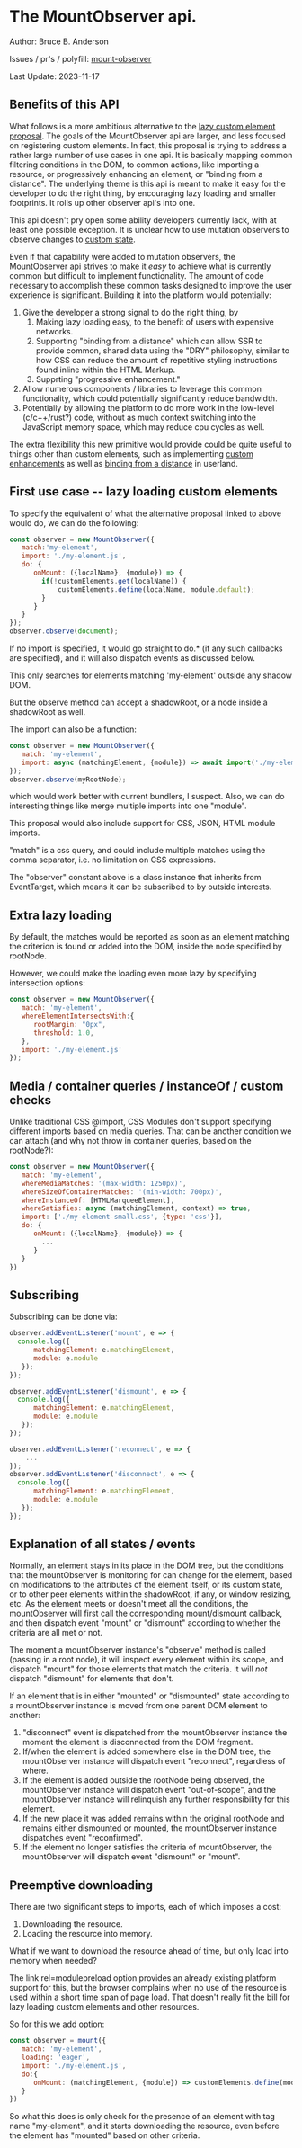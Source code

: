 # The MountObserver api.

Author:  Bruce B. Anderson

Issues / pr's / polyfill:  [mount-observer](https://github.com/bahrus/mount-observer)

Last Update: 2023-11-17

## Benefits of this API

What follows is a more ambitious alternative to the [lazy custom element proposal](https://github.com/w3c/webcomponents/issues/782).  The goals of the MountObserver api are larger, and less focused on registering custom elements.  In fact, this proposal is trying to address a rather large number of use cases in one api.  It is basically mapping common filtering conditions in the DOM, to common actions, like importing a resource, or progressively enhancing an element, or "binding from a distance".  The underlying theme is this api is meant to make it easy for the developer to do the right thing, by encouraging lazy loading and smaller footprints. It rolls up other observer api's into one.

This api doesn't pry open some ability developers currently lack, with at least one possible exception.  It is unclear how to use mutation observers to observe changes to [custom state](https://developer.mozilla.org/en-US/docs/Web/API/CustomStateSet). 
 
Even if that capability were added to mutation observers, the MountObserver api strives to make it *easy* to achieve what is currently common but difficult to implement functionality.  The amount of code necessary to accomplish these common tasks designed to improve the user experience is significant.  Building it into the platform would potentially:

1.  Give the developer a strong signal to do the right thing, by 
    1.  Making lazy loading easy, to the benefit of users with expensive networks.
    2.  Supporting "binding from a distance" which can allow SSR to provide common, shared data using the "DRY" philosophy, similar to how CSS can reduce the amount of repetitive styling instructions found inline within the HTML Markup.
    3.  Supprting "progressive enhancement."
2.  Allow numerous components / libraries to leverage this common functionality, which could potentially significantly reduce bandwidth.
3.  Potentially by allowing the platform to do more work in the low-level (c/c++/rust?) code, without as much context switching into the JavaScript memory space, which may reduce cpu cycles as well.  


The extra flexibility this new primitive would provide could be quite useful to things other than custom elements, such as implementing [custom enhancements](https://github.com/WICG/webcomponents/issues/1000) as well as [binding from a distance](https://github.com/WICG/webcomponents/issues/1035#issuecomment-1806393525) in userland.

## First use case -- lazy loading custom elements

To specify the equivalent of what the alternative proposal linked to above would do, we can do the following:

```JavaScript
const observer = new MountObserver({
   match:'my-element',
   import: './my-element.js',
   do: {
      onMount: ({localName}, {module}) => {
        if(!customElements.get(localName)) {
            customElements.define(localName, module.default);
        }
      }
   }
});
observer.observe(document);
```

If no import is specified, it would go straight to do.* (if any such callbacks are specified), and it will also dispatch events as discussed below.

This only searches for elements matching 'my-element' outside any shadow DOM.

But the observe method can accept a shadowRoot, or a node inside a shadowRoot as well.

The import can also be a function:

```JavaScript
const observer = new MountObserver({
   match: 'my-element',
   import: async (matchingElement, {module}) => await import('./my-element.js');
});
observer.observe(myRootNode);
```

which would work better with current bundlers, I suspect.  Also, we can do interesting things like merge multiple imports into one "module".

This proposal would also include support for CSS, JSON, HTML module imports.  

"match" is a css query, and could include multiple matches using the comma separator, i.e. no limitation on CSS expressions.

The "observer" constant above is a class instance that inherits from EventTarget, which means it can be subscribed to by outside interests.

<!-- As matches are found (for example, right away if matching elements are immediately found), the imports object would maintain a read-only array of weak references, along with the imported module:

```TypeScript
interface MountContext {
    weakReferences:  readonly WeakRef<Element>[];
    module: any;
}
```

This allows code that comes into being after the matching elements were found, to "get caught up" on all the matches. -->


##  Extra lazy loading

By default, the matches would be reported as soon as an element matching the criterion is found or added into the DOM, inside the node specified by rootNode.

However, we could make the loading even more lazy by specifying intersection options:

```JavaScript
const observer = new MountObserver({
   match: 'my-element',
   whereElementIntersectsWith:{
      rootMargin: "0px",
      threshold: 1.0,
   },
   import: './my-element.js'
});
```

## Media / container queries / instanceOf / custom checks

Unlike traditional CSS @import, CSS Modules don't support specifying different imports based on media queries.  That can be another condition we can attach (and why not throw in container queries, based on the rootNode?):

```JavaScript
const observer = new MountObserver({
   match: 'my-element',
   whereMediaMatches: '(max-width: 1250px)',
   whereSizeOfContainerMatches: '(min-width: 700px)',
   whereInstanceOf: [HTMLMarqueeElement],
   whereSatisfies: async (matchingElement, context) => true,
   import: ['./my-element-small.css', {type: 'css'}],
   do: {
      onMount: ({localName}, {module}) => {
        ...
      }
   }
})
```



## Subscribing

Subscribing can be done via:

```JavaScript
observer.addEventListener('mount', e => {
  console.log({
      matchingElement: e.matchingElement, 
      module: e.module
   });
});

observer.addEventListener('dismount', e => {
  console.log({
      matchingElement: e.matchingElement, 
      module: e.module
   });
});

observer.addEventListener('reconnect', e => {
    ...
});
observer.addEventListener('disconnect', e => {
  console.log({
      matchingElement: e.matchingElement, 
      module: e.module
   });
});
```

## Explanation of all states / events

Normally, an element stays in its place in the DOM tree, but the conditions that the mountObserver is monitoring for can change for the element, based on modifications to the attributes of the element itself, or its custom state, or to other peer elements within the shadowRoot, if any, or window resizing, etc.  As the element meets or doesn't meet all the conditions, the mountObserver will first call the corresponding mount/dismount callback, and then dispatch event "mount" or "dismount" according to whether the criteria are all met or not.

The moment a mountObserver instance's "observe" method is called (passing in a root node), it will inspect every element within its scope, and dispatch "mount" for those elements that match the criteria.  It will *not* dispatch "dismount" for elements that don't.

If an element that is in either "mounted" or "dismounted" state according to a mountObserver instance is moved from one parent DOM element to another:

1)  "disconnect" event is dispatched from the mountObserver instance the moment the element is disconnected from the DOM fragment.
2)  If/when the element is added somewhere else in the DOM tree, the mountObserver instance will dispatch event "reconnect", regardless of where.
3)  If the element is added outside the rootNode being observed, the mountObserver instance will dispatch event "out-of-scope", and the mountObserver instance will relinquish any further responsibility for this element.
4)  If the new place it was added remains within the original rootNode and remains either dismounted or mounted, the mountObserver instance dispatches event "reconfirmed".
5)  If the element no longer satisfies the criteria of mountObserver, the mountObserver will dispatch event "dismount" or "mount". 



## Preemptive downloading

There are two significant steps to imports, each of which imposes a cost:  

1.  Downloading the resource.
2.  Loading the resource into memory.

What if we want to download the resource ahead of time, but only load into memory when needed?

The link rel=modulepreload option provides an already existing platform support for this, but the browser complains when no use of the resource is used within a short time span of page load.  That doesn't really fit the bill for lazy loading custom elements and other resources.

So for this we add option:

```JavaScript
const observer = mount({
   match: 'my-element',
   loading: 'eager',
   import: './my-element.js',
   do:{
      onMount: (matchingElement, {module}) => customElements.define(module.MyElement)
   }
})
```

So what this does is only check for the presence of an element with tag name "my-element", and it starts downloading the resource, even before the element has "mounted" based on other criteria.


